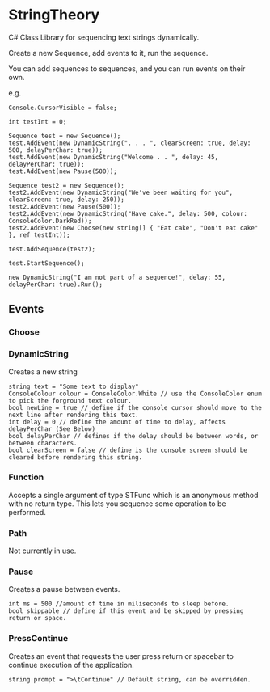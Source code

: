 # StringTheory
C# Class Library for sequencing text strings dynamically.

Create a new Sequence, add events to it, run the sequence.

You can add sequences to sequences, and you can run events on their own.

e.g.

```
Console.CursorVisible = false;

int testInt = 0;

Sequence test = new Sequence();
test.AddEvent(new DynamicString(". . . ", clearScreen: true, delay: 500, delayPerChar: true));
test.AddEvent(new DynamicString("Welcome . . ", delay: 45, delayPerChar: true));
test.AddEvent(new Pause(500));

Sequence test2 = new Sequence();
test2.AddEvent(new DynamicString("We've been waiting for you", clearScreen: true, delay: 250));
test2.AddEvent(new Pause(500));
test2.AddEvent(new DynamicString("Have cake.", delay: 500, colour: ConsoleColor.DarkRed));
test2.AddEvent(new Choose(new string[] { "Eat cake", "Don't eat cake" }, ref testInt));

test.AddSequence(test2);

test.StartSequence();

new DynamicString("I am not part of a sequence!", delay: 55, delayPerChar: true).Run();
```

## Events
### Choose
### DynamicString
Creates a new string
```
string text = "Some text to display"
ConsoleColour colour = ConsoleColor.White // use the ConsoleColor enum to pick the forground text colour.
bool newLine = true // define if the console cursor should move to the next line after rendering this text.
int delay = 0 // define the amount of time to delay, affects delayPerChar (See Below)
bool delayPerChar // defines if the delay should be between words, or between characters.
bool clearScreen = false // define is the console screen should be cleared before rendering this string.
```
### Function
Accepts a single argument of type STFunc which is an anonymous method with no return type. This lets you sequence some operation to be performed.
### Path
Not currently in use.
### Pause
Creates a pause between events.
```
int ms = 500 //amount of time in miliseconds to sleep before.
bool skippable // define if this event and be skipped by pressing return or space.
```
### PressContinue
Creates an event that requests the user press return or spacebar to continue execution of the application.
```
string prompt = ">\tContinue" // Default string, can be overridden.
```
